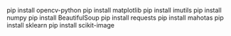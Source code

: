 pip install opencv-python
pip install matplotlib
pip install imutils
pip install numpy
pip install BeautifulSoup
pip install requests
pip install mahotas
pip install sklearn
pip install scikit-image
